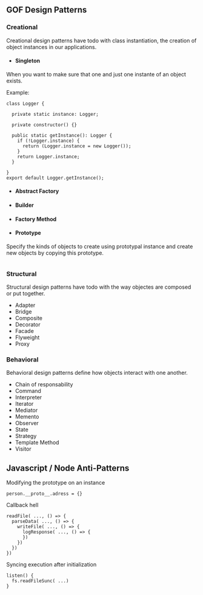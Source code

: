 ## GOF Design Patterns

### Creational

Creational design patterns have todo with class instantiation, the creation of object instances in our applications.

- #### Singleton

When you want to make sure that one and just one instante of an object exists.

Example:
```
class Logger {
 
  private static instance: Logger;

  private constructor() {}

  public static getInstance(): Logger {
    if (!Logger.instance) {
      return (Logger.instance = new Logger());
    }
    return Logger.instance;
  }

}
export default Logger.getInstance();
```

- #### Abstract Factory
- #### Builder
- #### Factory Method
- #### Prototype

Specify the kinds of objects to create using prototypal instance and create new objects by copying this prototype.

```
```

### Structural

Structural design patterns have todo with the way objectes are composed or put together.

- Adapter
- Bridge
- Composite
- Decorator
- Facade
- Flyweight
- Proxy

### Behavioral

Behavioral design patterns define how objects interact with one another.

- Chain of responsability
- Command
- Interpreter
- Iterator
- Mediator
- Memento
- Observer
- State
- Strategy
- Template Method
- Visitor

## Javascript / Node  Anti-Patterns

Modifying the prototype on an instance
```
person.__proto__.adress = {}
```

Callback hell
```
readFile( ..., () => {
  parseData( ..., () => {
    writeFile( ..., () => {
      logResponse( ..., () => {      
      })
    })
  })
})
```

Syncing execution after initialization
```
listen() {
  fs.readFileSunc( ...)
}
```


